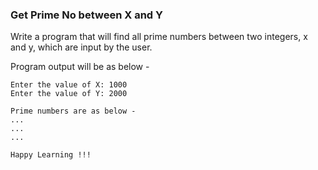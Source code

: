 ### Get Prime No between X and Y

Write a program that will find all prime numbers between two integers, x and y, which are input by the user.

Program output will be as below - 


```
Enter the value of X: 1000
Enter the value of Y: 2000

Prime numbers are as below - 
...
...
...

Happy Learning !!!
```
